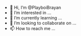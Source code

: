 - 👋 Hi, I’m @PlayboiBrayan
- 👀 I’m interested in ...
- 🌱 I’m currently learning ...
- 💞️ I’m looking to collaborate on ...
- 📫 How to reach me ...

<!---
PlayboiBrayan/PlayboiBrayan is a ✨ special ✨ repository because its `README.md` (this file) appears on your GitHub profile.
You can click the Preview link to take a look at your changes.
--->
